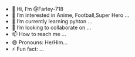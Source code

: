 - 👋 Hi, I’m @Farley-718
- 👀 I’m interested in Anime, Football,Super Hero  ...
- 🌱 I’m currently learning pyhton ...
- 💞️ I’m looking to collaborate on  ...
- 📫 How to reach me  ...
- 😄 Pronouns: He/Him...
- ⚡ Fun fact: ...

<!---
Farley-718/Farley-718 is a ✨ special ✨ repository because its `README.md` (this file) appears on your GitHub profile.
You can click the Preview link to take a look at your changes.
--->
